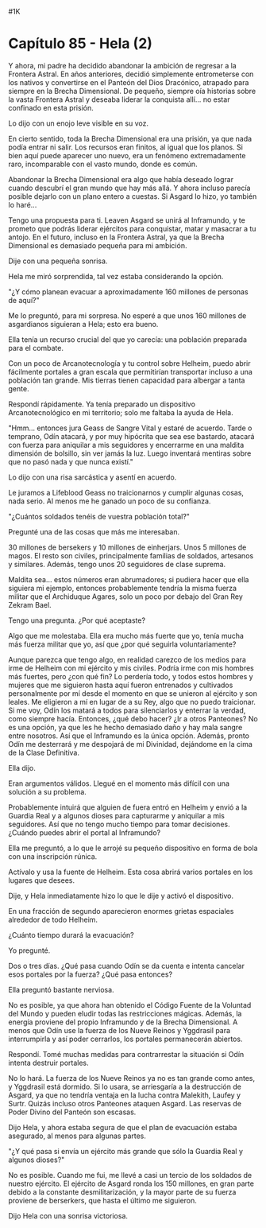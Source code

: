 
#1K 

# Capítulo 85 - Hela (2)


Y ahora, mi padre ha decidido abandonar la ambición de regresar a la Frontera Astral. En años anteriores, decidió simplemente entrometerse con los nativos y convertirse en el Panteón del Dios Dracónico, atrapado para siempre en la Brecha Dimensional. De pequeño, siempre oía historias sobre la vasta Frontera Astral y deseaba liderar la conquista allí... no estar confinado en esta prisión.

Lo dijo con un enojo leve visible en su voz.

En cierto sentido, toda la Brecha Dimensional era una prisión, ya que nada podía entrar ni salir. Los recursos eran finitos, al igual que los planos. Si bien aquí puede aparecer uno nuevo, era un fenómeno extremadamente raro, incomparable con el vasto mundo, donde es común.

Abandonar la Brecha Dimensional era algo que había deseado lograr cuando descubrí el gran mundo que hay más allá. Y ahora incluso parecía posible dejarlo con un plano entero a cuestas. Si Asgard lo hizo, yo también lo haré...

Tengo una propuesta para ti. Leaven Asgard se unirá al Inframundo, y te prometo que podrás liderar ejércitos para conquistar, matar y masacrar a tu antojo. En el futuro, incluso en la Frontera Astral, ya que la Brecha Dimensional es demasiado pequeña para mi ambición.

Dije con una pequeña sonrisa.

Hela me miró sorprendida, tal vez estaba considerando la opción.

"¿Y cómo planean evacuar a aproximadamente 160 millones de personas de aquí?"

Me lo preguntó, para mi sorpresa. No esperé a que unos 160 millones de asgardianos siguieran a Hela; esto era bueno.

Ella tenía un recurso crucial del que yo carecía: una población preparada para el combate.

Con un poco de Arcanotecnología y tu control sobre Helheim, puedo abrir fácilmente portales a gran escala que permitirían transportar incluso a una población tan grande. Mis tierras tienen capacidad para albergar a tanta gente.

Respondí rápidamente. Ya tenía preparado un dispositivo Arcanotecnológico en mi territorio; solo me faltaba la ayuda de Hela.

"Hmm... entonces jura Geass de Sangre Vital y estaré de acuerdo. Tarde o temprano, Odín atacará, y por muy hipócrita que sea ese bastardo, atacará con fuerza para aniquilar a mis seguidores y encerrarme en una maldita dimensión de bolsillo, sin ver jamás la luz. Luego inventará mentiras sobre que no pasó nada y que nunca existí."

Lo dijo con una risa sarcástica y asentí en acuerdo.

Le juramos a Lifeblood Geass no traicionarnos y cumplir algunas cosas, nada serio. Al menos me he ganado un poco de su confianza.

"¿Cuántos soldados tenéis de vuestra población total?"

Pregunté una de las cosas que más me interesaban.

30 millones de bersekers y 10 millones de einherjars. Unos 5 millones de magos. El resto son civiles, principalmente familias de soldados, artesanos y similares. Además, tengo unos 20 seguidores de clase suprema.

Maldita sea... estos números eran abrumadores; si pudiera hacer que ella siguiera mi ejemplo, entonces probablemente tendría la misma fuerza militar que el Archiduque Agares, solo un poco por debajo del Gran Rey Zekram Bael.

Tengo una pregunta. ¿Por qué aceptaste?

Algo que me molestaba. Ella era mucho más fuerte que yo, tenía mucha más fuerza militar que yo, así que ¿por qué seguirla voluntariamente?

Aunque parezca que tengo algo, en realidad carezco de los medios para irme de Helheim con mi ejército y mis civiles. Podría irme con mis hombres más fuertes, pero ¿con qué fin? Lo perdería todo, y todos estos hombres y mujeres que me siguieron hasta aquí fueron entrenados y cultivados personalmente por mí desde el momento en que se unieron al ejército y son leales. Me eligieron a mí en lugar de a su Rey, algo que no puedo traicionar. Si me voy, Odín los matará a todos para silenciarlos y enterrar la verdad, como siempre hacía. Entonces, ¿qué debo hacer? ¿Ir a otros Panteones? No es una opción, ya que les he hecho demasiado daño y hay mala sangre entre nosotros. Así que el Inframundo es la única opción. Además, pronto Odín me desterrará y me despojará de mi Divinidad, dejándome en la cima de la Clase Definitiva.

Ella dijo.

Eran argumentos válidos. Llegué en el momento más difícil con una solución a su problema.

Probablemente intuirá que alguien de fuera entró en Helheim y envió a la Guardia Real y a algunos dioses para capturarme y aniquilar a mis seguidores. Así que no tengo mucho tiempo para tomar decisiones. ¿Cuándo puedes abrir el portal al Inframundo?

Ella me preguntó, a lo que le arrojé su pequeño dispositivo en forma de bola con una inscripción rúnica.

Actívalo y usa la fuente de Helheim. Esta cosa abrirá varios portales en los lugares que desees.

Dije, y Hela inmediatamente hizo lo que le dije y activó el dispositivo.

En una fracción de segundo aparecieron enormes grietas espaciales alrededor de todo Helheim.

¿Cuánto tiempo durará la evacuación?

Yo pregunté.

Dos o tres días. ¿Qué pasa cuando Odín se da cuenta e intenta cancelar esos portales por la fuerza? ¿Qué pasa entonces?

Ella preguntó bastante nerviosa.

No es posible, ya que ahora han obtenido el Código Fuente de la Voluntad del Mundo y pueden eludir todas las restricciones mágicas. Además, la energía proviene del propio Inframundo y de la Brecha Dimensional. A menos que Odín use la fuerza de los Nueve Reinos y Yggdrasil para interrumpirla y así poder cerrarlos, los portales permanecerán abiertos.

Respondí. Tomé muchas medidas para contrarrestar la situación si Odín intenta destruir portales.

No lo hará. La fuerza de los Nueve Reinos ya no es tan grande como antes, y Yggdrasil está dormido. Si lo usara, se arriesgaría a la destrucción de Asgard, ya que no tendría ventaja en la lucha contra Malekith, Laufey y Surtr. Quizás incluso otros Panteones ataquen Asgard. Las reservas de Poder Divino del Panteón son escasas.

Dijo Hela, y ahora estaba segura de que el plan de evacuación estaba asegurado, al menos para algunas partes.

"¿Y qué pasa si envía un ejército más grande que sólo la Guardia Real y algunos dioses?"

No es posible. Cuando me fui, me llevé a casi un tercio de los soldados de nuestro ejército. El ejército de Asgard ronda los 150 millones, en gran parte debido a la constante desmilitarización, y la mayor parte de su fuerza proviene de berserkers, que hasta el último me siguieron.

Dijo Hela con una sonrisa victoriosa.